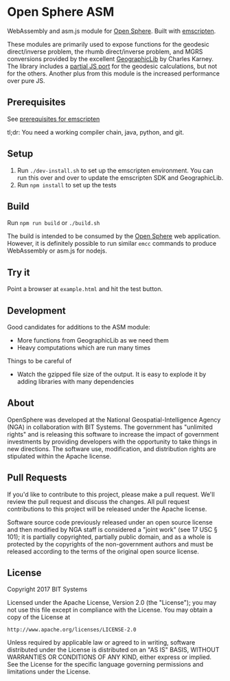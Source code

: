 # Open Sphere ASM

WebAssembly and asm.js module for [Open Sphere](https://github.com/ngageoint/opensphere). Built with
[emscripten](https://github.com/kripken/emscripten).

These modules are primarily used to expose functions for the geodesic
direct/inverse problem, the rhumb direct/inverse problem, and MGRS conversions 
provided by the excellent
[GeographicLib](https://geographiclib.sourceforge.io/) by Charles Karney.
The library includes a [partial JS port](https://www.npmjs.com/package/geographiclib)
for the geodesic calculations, but not for the others. Another plus from this
module is the increased performance over pure JS.

## Prerequisites

See [prerequisites for emscripten](https://kripken.github.io/emscripten-site/docs/getting_started/downloads.html)

tl;dr: You need a working compiler chain, java, python, and git.

## Setup

1. Run `./dev-install.sh` to set up the emscripten environment. You can run this over and over to update the emscripten SDK and GeographicLib.
2. Run `npm install` to set up the tests

## Build

Run `npm run build` or `./build.sh`

The build is intended to be consumed by the [Open Sphere](https://github.com/ngageoint/opensphere)
web application. However, it is definitely possible to run similar `emcc` commands
to produce WebAssembly or asm.js for nodejs.

## Try it

Point a browser at `example.html` and hit the test button.

## Development

Good candidates for additions to the ASM module:

* More functions from GeographicLib as we need them
* Heavy computations which are run many times

Things to be careful of

* Watch the gzipped file size of the output. It is easy to explode it by adding libraries with many dependencies

## About

OpenSphere was developed at the National Geospatial-Intelligence Agency (NGA) in collaboration with BIT Systems. The government has "unlimited rights" and is releasing this software to increase the impact of government investments by providing developers with the opportunity to take things in new directions. The software use, modification, and distribution rights are stipulated within the Apache license.

## Pull Requests

If you'd like to contribute to this project, please make a pull request. We'll review the pull request and discuss the changes. All pull request contributions to this project will be released under the Apache license.

Software source code previously released under an open source license and then modified by NGA staff is considered a "joint work" (see 17 USC § 101); it is partially copyrighted, partially public domain, and as a whole is protected by the copyrights of the non-government authors and must be released according to the terms of the original open source license.

## License

Copyright 2017 BIT Systems

Licensed under the Apache License, Version 2.0 (the "License");
you may not use this file except in compliance with the License.
You may obtain a copy of the License at

    http://www.apache.org/licenses/LICENSE-2.0

Unless required by applicable law or agreed to in writing, software
distributed under the License is distributed on an "AS IS" BASIS,
WITHOUT WARRANTIES OR CONDITIONS OF ANY KIND, either express or implied.
See the License for the specific language governing permissions and
limitations under the License.
